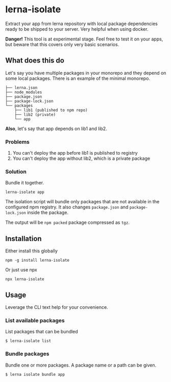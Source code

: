# lerna-isolate

Extract your app from lerna repository with local package dependencies ready to be shipped to your server. Very helpful when using docker.

**Danger!** This tool is at experimental stage. Feel free to test it on your apps, but beware that this covers only very basic scenarios.

## What does this do

Let's say you have multiple packages in your monorepo and they depend on some local packages. There is an example of the minimal monorepo.

```
├── lerna.json
├── node_modules
├── package.json
├── package-lock.json
└── packages
    ├── lib1 (published to npm repo)
    ├── lib2 (private)
    └── app
```

**Also**, let's say that app depends on lib1 and lib2.

### Problems

1. You can't deploy the app before lib1 is published to registry
2. You can't deploy the app without lib2, which is a private package

### Solution

Bundle it together.

```shell
lerna-isolate app
```

The isolation script will bundle only packages that are not available in the configured npm registry. It also changes `package.json` and `package-lock.json` inside the package.

The output will be `npm packed` package compressed as `tgz`.

## Installation

Either install this globally

```shell
npm -g install lerna-isolate
```

Or just use npx

```shell
npx lerna-isolate
```

## Usage

Leverage the CLI text help for your convenience.

### List available packages

List packages that can be bundled

```shell
$ lerna-isolate list
```

### Bundle packages

Bundle one or more packages. A package name or a path can be given.

```shell
$ lerna isolate bundle app
```
